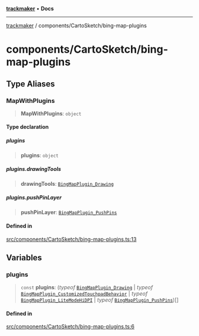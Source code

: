[**trackmaker**](../../README.md) • **Docs**

***

[trackmaker](../../modules.md) / components/CartoSketch/bing-map-plugins

# components/CartoSketch/bing-map-plugins

## Type Aliases

### MapWithPlugins

> **MapWithPlugins**: `object`

#### Type declaration

##### plugins

> **plugins**: `object`

##### plugins.drawingTools

> **drawingTools**: [`BingMapPlugin_Drawing`](../BingMap/plugins/drawing-map.md#bingmapplugin_drawing)

##### plugins.pushPinLayer

> **pushPinLayer**: [`BingMapPlugin_PushPins`](../BingMap/plugins/pushpin.md#bingmapplugin_pushpins)

#### Defined in

[src/components/CartoSketch/bing-map-plugins.ts:13](https://github.com/Anson2251/trackmaker/blob/79fb765ba97780e527d64c6c60143ef30e165330/src/components/CartoSketch/bing-map-plugins.ts#L13)

## Variables

### plugins

> `const` **plugins**: (*typeof* [`BingMapPlugin_Drawing`](../BingMap/plugins/drawing-map.md#bingmapplugin_drawing) \| *typeof* [`BingMapPlugin_CustomizedTouchpadBehavior`](../BingMap/plugins/customized-touchpad-behavior.md#bingmapplugin_customizedtouchpadbehavior) \| *typeof* [`BingMapPlugin_LiteModeHiDPI`](../BingMap/plugins/lite-mode-hidpi.md#bingmapplugin_litemodehidpi) \| *typeof* [`BingMapPlugin_PushPins`](../BingMap/plugins/pushpin.md#bingmapplugin_pushpins))[]

#### Defined in

[src/components/CartoSketch/bing-map-plugins.ts:6](https://github.com/Anson2251/trackmaker/blob/79fb765ba97780e527d64c6c60143ef30e165330/src/components/CartoSketch/bing-map-plugins.ts#L6)
